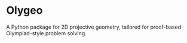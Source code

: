 # Olygeo

A Python package for 2D projective geometry, tailored for proof-based Olympiad-style problem solving.
